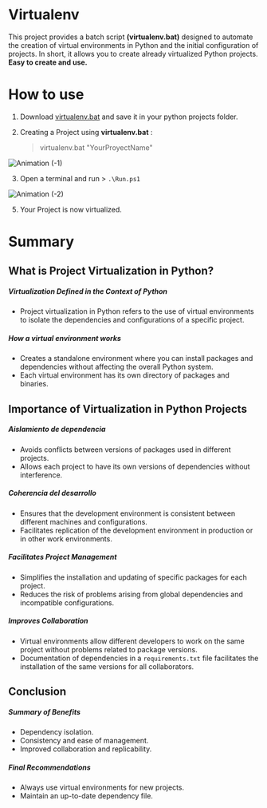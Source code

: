 # Virtualenv
This project provides a batch script **(virtualenv.bat)** designed to automate the creation of virtual environments in Python and the initial configuration of projects.
In short, it allows you to create already virtualized Python projects. **Easy to create and use.**

# How to use

1) Download [virtualenv.bat](https://github.com/DestroyerDarkNess/Virtualenv/releases/download/1.1/Virtualenv.bat) and save it in your python projects folder.

2) Creating a Project using **virtualenv.bat** :
   > virtualenv.bat "YourProyectName"
   
![Animation (-1)](https://github.com/user-attachments/assets/b7b4e7cc-53ed-4acf-8519-392083721831)

3) Open a terminal and run > `.\Run.ps1`

![Animation (-2)](https://github.com/user-attachments/assets/0532d8da-125b-4dfa-b57d-aba144bed085)

5) Your Project is now virtualized.

# Summary

## What is Project Virtualization in Python?

##### **Virtualization Defined in the Context of Python**
  - Project virtualization in Python refers to the use of virtual environments to isolate the dependencies and configurations of a specific project.
  
##### **How a virtual environment works**
 - Creates a standalone environment where you can install packages and dependencies without affecting the overall Python system.
 - Each virtual environment has its own directory of packages and binaries.

## Importance of Virtualization in Python Projects

##### **Aislamiento de dependencia**
- Avoids conflicts between versions of packages used in different projects.
- Allows each project to have its own versions of dependencies without interference.

##### **Coherencia del desarrollo**
- Ensures that the development environment is consistent between different machines and configurations.
- Facilitates replication of the development environment in production or in other work environments.

##### **Facilitates Project Management**
- Simplifies the installation and updating of specific packages for each project.
- Reduces the risk of problems arising from global dependencies and incompatible configurations.

##### **Improves Collaboration**
- Virtual environments allow different developers to work on the same project without problems related to package versions.
- Documentation of dependencies in a `requirements.txt` file facilitates the installation of the same versions for all collaborators.

## Conclusion

##### **Summary of Benefits**
- Dependency isolation.
- Consistency and ease of management.
- Improved collaboration and replicability.

##### **Final Recommendations**
- Always use virtual environments for new projects.
- Maintain an up-to-date dependency file.
  
